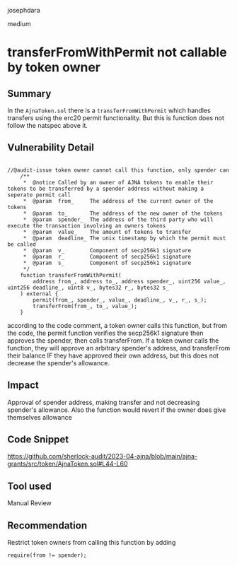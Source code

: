 josephdara

medium

# transferFromWithPermit not callable by token owner

## Summary
In the ```AjnaToken.sol``` there is a ```transferFromWithPermit``` which handles transfers using the erc20 permit functionality. But this is function does not follow the natspec above it.

## Vulnerability Detail
```solidity

//@audit-issue token owner cannot call this function, only spender can 
    /**
     *  @notice Called by an owner of AJNA tokens to enable their tokens to be transferred by a spender address without making a seperate permit call
     *  @param  from_     The address of the current owner of the tokens
     *  @param  to_       The address of the new owner of the tokens
     *  @param  spender_  The address of the third party who will execute the transaction involving an owners tokens
     *  @param  value_    The amount of tokens to transfer
     *  @param  deadline_ The unix timestamp by which the permit must be called
     *  @param  v_        Component of secp256k1 signature
     *  @param  r_        Component of secp256k1 signature
     *  @param  s_        Component of secp256k1 signature
     */
    function transferFromWithPermit(
        address from_, address to_, address spender_, uint256 value_, uint256 deadline_, uint8 v_, bytes32 r_, bytes32 s_
    ) external {
        permit(from_, spender_, value_, deadline_, v_, r_, s_);
        transferFrom(from_, to_, value_);
    }
```
according to the code comment, a token owner  calls this function, but from the code, the permit function verifies the secp256k1 signature then approves the spender, then calls transferFrom. 
If a token owner calls the function, they will approve an arbitrary spender's address, and transferFrom their balance IF they have approved their own address, but this does not decrease the spender's allowance. 
## Impact
Approval of spender address, making transfer and not decreasing spender's allowance.
Also the function would revert if the owner does give themselves allowance
## Code Snippet
https://github.com/sherlock-audit/2023-04-ajna/blob/main/ajna-grants/src/token/AjnaToken.sol#L44-L60
## Tool used

Manual Review

## Recommendation
Restrict token owners from calling this function by adding
```solidity
require(from != spender);
```